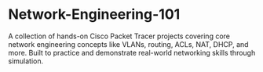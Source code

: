 # Network-Engineering-101
A collection of hands-on Cisco Packet Tracer projects covering core network engineering concepts like VLANs, routing, ACLs, NAT, DHCP, and more. Built to practice and demonstrate real-world networking skills through simulation.

